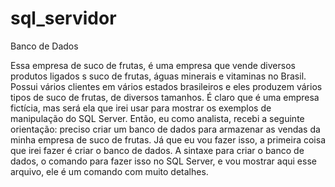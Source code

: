 # sql_servidor
Banco de Dados


Essa empresa de suco de frutas, é uma empresa que vende diversos produtos ligados s suco de frutas, águas minerais e vitaminas no Brasil. Possui vários clientes em vários estados brasileiros e eles produzem vários tipos de suco de frutas, de diversos tamanhos.
É claro que é uma empresa fictícia, mas será ela que irei usar para mostrar os exemplos de manipulação do SQL Server. Então, eu como analista, recebi a seguinte orientação: preciso criar um banco de dados para armazenar as vendas da minha empresa de suco de frutas.
Já que eu vou fazer isso, a primeira coisa que irei fazer é criar o banco de dados. A sintaxe para criar o banco de dados, o comando para fazer isso no SQL Server, e vou mostrar aqui esse arquivo, ele é um comando com muito detalhes.
